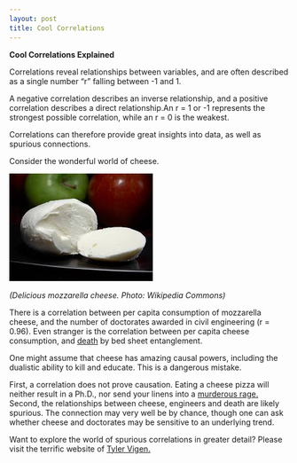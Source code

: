 ```yaml
---
layout: post
title: Cool Correlations
---
```


**Cool Correlations Explained**

Correlations reveal relationships between variables, and are often described as a single number “r” falling between -1 and 1.

A negative correlation describes an inverse relationship, and a positive correlation describes a direct relationship.An r = 1 or  -1 represents the strongest possible correlation, while an r = 0 is the weakest.

Correlations can therefore provide great insights into data, as well as spurious connections.

Consider the wonderful world of cheese.

![MeanSalary](../images/Correlations/cheese.jpeg)

*(Delicious mozzarella cheese. Photo: Wikipedia Commons)*

There is a correlation between per capita consumption of mozzarella cheese, and the number of doctorates awarded in civil engineering (r =  0.96). Even stranger is the correlation between per capita cheese consumption, and [death](http://www.tylervigen.com/spurious-correlations) by bed sheet entanglement.  

One might assume that cheese has amazing causal powers, including the dualistic ability to kill and educate. This is a dangerous mistake.

First, a correlation does not prove causation.  Eating a cheese pizza will neither result in a Ph.D., nor send your linens into a [murderous rage.](http://www.tylervigen.com/spurious-correlations)  Second, the relationships between cheese, engineers and death are likely spurious. The connection may very well be by chance, though one can ask whether cheese and doctorates may be sensitive to an underlying trend. 

Want to explore the world of spurious correlations in greater detail? Please visit the terrific website of [Tyler Vigen.](http://www.tylervigen.com/spurious-correlations)
